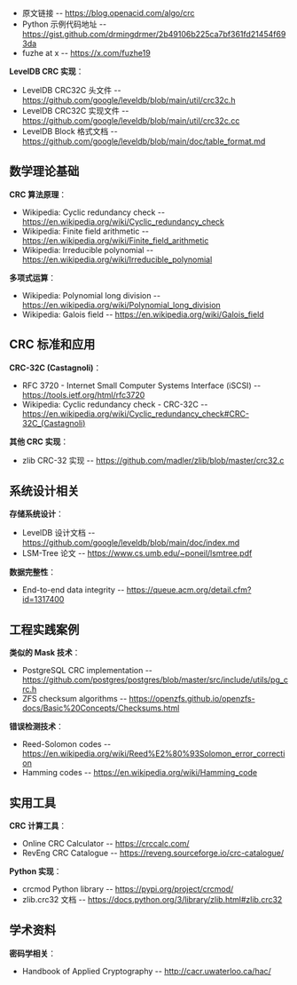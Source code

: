 
- 原文链接 -- https://blog.openacid.com/algo/crc
- Python 示例代码地址 -- https://gist.github.com/drmingdrmer/2b49106b225ca7bf361fd21454f693da
- fuzhe at x  -- https://x.com/fuzhe19

**LevelDB CRC 实现**：
- LevelDB CRC32C 头文件 -- https://github.com/google/leveldb/blob/main/util/crc32c.h
- LevelDB CRC32C 实现文件 -- https://github.com/google/leveldb/blob/main/util/crc32c.cc
- LevelDB Block 格式文档 -- https://github.com/google/leveldb/blob/main/doc/table_format.md

## 数学理论基础

**CRC 算法原理**：
- Wikipedia: Cyclic redundancy check -- https://en.wikipedia.org/wiki/Cyclic_redundancy_check
- Wikipedia: Finite field arithmetic -- https://en.wikipedia.org/wiki/Finite_field_arithmetic
- Wikipedia: Irreducible polynomial -- https://en.wikipedia.org/wiki/Irreducible_polynomial

**多项式运算**：
- Wikipedia: Polynomial long division -- https://en.wikipedia.org/wiki/Polynomial_long_division
- Wikipedia: Galois field -- https://en.wikipedia.org/wiki/Galois_field

## CRC 标准和应用

**CRC-32C (Castagnoli)**：
- RFC 3720 - Internet Small Computer Systems Interface (iSCSI) -- https://tools.ietf.org/html/rfc3720
- Wikipedia: Cyclic redundancy check - CRC-32C -- https://en.wikipedia.org/wiki/Cyclic_redundancy_check#CRC-32C_(Castagnoli)

**其他 CRC 实现**：
- zlib CRC-32 实现 -- https://github.com/madler/zlib/blob/master/crc32.c

## 系统设计相关

**存储系统设计**：
- LevelDB 设计文档 -- https://github.com/google/leveldb/blob/main/doc/index.md
- LSM-Tree 论文 -- https://www.cs.umb.edu/~poneil/lsmtree.pdf

**数据完整性**：
- End-to-end data integrity -- https://queue.acm.org/detail.cfm?id=1317400

## 工程实践案例

**类似的 Mask 技术**：
- PostgreSQL CRC implementation -- https://github.com/postgres/postgres/blob/master/src/include/utils/pg_crc.h
- ZFS checksum algorithms -- https://openzfs.github.io/openzfs-docs/Basic%20Concepts/Checksums.html

**错误检测技术**：
- Reed-Solomon codes -- https://en.wikipedia.org/wiki/Reed%E2%80%93Solomon_error_correction
- Hamming codes -- https://en.wikipedia.org/wiki/Hamming_code

## 实用工具

**CRC 计算工具**：
- Online CRC Calculator -- https://crccalc.com/
- RevEng CRC Catalogue -- https://reveng.sourceforge.io/crc-catalogue/

**Python 实现**：
- crcmod Python library -- https://pypi.org/project/crcmod/
- zlib.crc32 文档 -- https://docs.python.org/3/library/zlib.html#zlib.crc32

## 学术资料

**密码学相关**：
- Handbook of Applied Cryptography -- http://cacr.uwaterloo.ca/hac/
